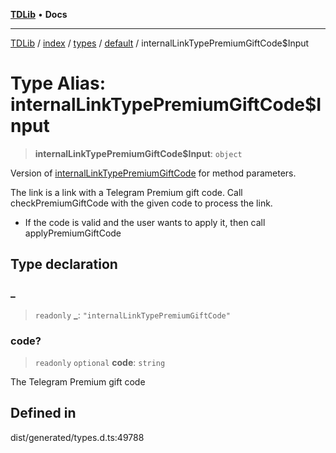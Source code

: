 [**TDLib**](../../../../../../README.md) • **Docs**

***

[TDLib](../../../../../../modules.md) / [index](../../../../../README.md) / [types](../../../README.md) / [default](../README.md) / internalLinkTypePremiumGiftCode$Input

# Type Alias: internalLinkTypePremiumGiftCode$Input

> **internalLinkTypePremiumGiftCode$Input**: `object`

Version of [internalLinkTypePremiumGiftCode](internalLinkTypePremiumGiftCode.md) for method parameters.

The link is a link with a Telegram Premium gift code. Call checkPremiumGiftCode with the given code to process the link.

- If the code is valid and the user wants to apply it, then call applyPremiumGiftCode

## Type declaration

### \_

> `readonly` **\_**: `"internalLinkTypePremiumGiftCode"`

### code?

> `readonly` `optional` **code**: `string`

The Telegram Premium gift code

## Defined in

dist/generated/types.d.ts:49788
